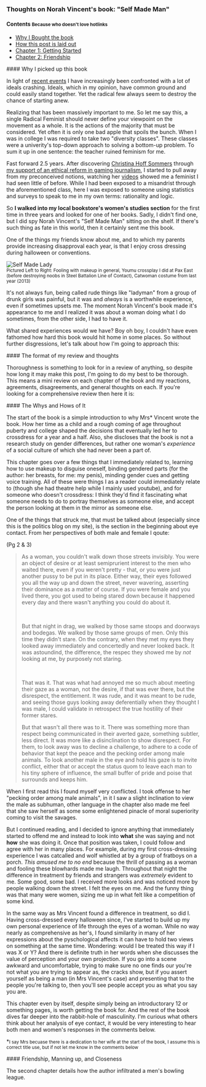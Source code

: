 ### Thoughts on Norah Vincent's book: "Self Made Man"

#### Contents <small>Because who doesn't love hotlinks</small>

- [Why I Bought the book](#why-this-book)
- [How this post is laid out](#layout)
- [Chapter 1: Getting Started](#chapter1)
- [Chapter 2: Friendship](#chapter2)


<div id="why-this-book"></div>
#### Why I picked up this book

In light of [recent events] I have increasingly been confronted with
a lot of ideals crashing. Ideals, which in my opinion, have common
ground and could easily stand together. Yet the radical few always seem
to destroy the chance of starting anew. 

Realizing that has been massively important to me. So let me say this, a
single Radical Feminist should never define your viewpoint on the
movement as a whole. It is the actions of the majority that must be
considered. Yet often it is only one bad apple that spoils the bunch.
When I was in college I was required to take two "diversity classes".
These classes were a univerity's top-down approach to solving a bottom-up
problem. To sum it up in one sentence: the teacher ruined feminism for
me. 

Fast forward 2.5 years. After discovering [Christina Hoff Sommers]
through [my support of an ethical reform in gaming journalism], I
started to pull away from my preconceived notions, watching her [videos]
showed me a feminist I had seen little of before. While I had been exposed
to a misandrist through the aforementioned class, here I was exposed
to someone using statistics and surveys to speak to me in my own terms:
rationality and logic. 

So **I walked into my local bookstore's women's studies section** for
the first time in three years and looked for one of her books. Sadly, I
didn't find one, but I did spy Norah Vincent's "Self Made Man" sitting
on the shelf. If there's such thing as fate in this world, then it
certainly sent me this book. 

One of the things my friends know about me, and to which my parents
provide increasing disapproval each year, is that I enjoy cross dressing
during halloween or conventions. 

![Self Made Lady](/images/politics/cross-dressing.jpg "A self made lady")
<br/>
<small>
	Pictured Left to Right: Fooling with makeup in general, Youmu
crossplay I did at Pax East (before destroying noobs in Steel Battalion
Line of Contact), Catwoman costume from last year (2013)
</small>

It's not always fun, being called rude things like "ladyman" from a
group of drunk girls was painful, but it was and _always_ is a worthwhile
experience, even if sometimes upsets me.  The moment Norah Vincent's book 
made it's appearance to me and I realized it was about a woman doing what 
I do sometimes, from the other side, I had to have it. 

What shared experiences would we have? Boy oh boy, I couldn't have even 
fathomed how hard this book would hit home in some places. So without 
further disgressions, let's talk about how I'm going to approach this:

<div id="layout"></div>
#### The format of my review and thoughts 

Thoroughness is something to look for in a review of anything, so
despite how long it may make this post, I'm going to do my best to be
thorough. This means a mini review on each chapter of the book and my
reactions, agreements, disagreements, and general thoughts on each. If
you're looking for a comprehensive review then here it is:


<div id="chapter1"></div>
#### The Whys and Hows of It

The start of the book is a simple introduction to why Mrs\* Vincent
wrote the book. How her time as a child and a rough coming of age
throughout puberty and college shaped the decisions that eventually led
her to crossdress for a year and a half. Also, she discloses that the
book is not a research study on gender differences, but rather one
woman's _experience_ of a social culture of which she had never been a
part of. 

This chapter goes over a few things that I immediately related to,
learning how to use makeup to disguise oneself, binding gendered parts
(for the author: her breasts, for me: my penis), minding gender cues and
getting voice training. All of these were things I as a reader could
immediately relate to (though she had theatre help while I mainly used
youtube), and for someone who doesn't crossdress: I think they'd find it
fascinating what someone needs to do to portray themselves as someone
else, and accept the person looking at them in the mirror as someone
else. 

One of the things that struck me, that must be talked about (especially
since this is the politics blog on my site), is the section in the
beginning about eye contact. From her perspectives of both male and
female I qoute:

(Pg 2 & 3)
<blockquote>

As a woman, you couldn't walk down those streets invisibly. You were an
object of desire or at least semiprurient interest to the men who waited
there, even if you weren't pretty - that, or you were just another pussy
to be put in its place. Either way, their eyes followed you all the way
up and down the street, never wavering, asserting their dominance as a
matter of course. If you were female and you lived there, you got used
to being stared down because it happened every day and there wasn't
anything you could do about it.

<br>

But that night in drag, we walked by those same stoops and doorways and
bodegas. We walked by those same groups of men. Only this time they
didn't stare. On the contrary, when they met my eyes they looked away
immediately and concertedly and never looked back. It was astoundind,
the difference, the respec they showed me by _not_ looking at me, by
purposely not staring.

<br>

That was it. That was what had annoyed me so much about meeting their
gaze as a woman, not the desire, if that was ever there, but the
disrespect, the entitlement. It was rude, and it was meant to be rude,
and seeing those guys looking away deferentially when they thought I was
male, I could validate in retrospect the true hostility of their former
stares.
<br>

But that wasn't all there was to it. There was something more than
respect being communicated in their averted gaze, something subtler,
less direct. It was more like a disinclination to show disrespect. For
them, to look away was to decline a challenge, to adhere to a code of
behavior that kept the peace and the pecking order among male animals.
To look another male in the eye and hold his gaze is to invite conflict,
either that or accept the status quom to leave each man to his tiny
sphere of influence, the small buffer of pride and poise that surrounds
and keeps him.

</blockquote>

When I first read this I found myself very conflicted. I took offense
to her "pecking order among male animals", in it I saw a slight
inclination to view the male as subhuman, other language in the chapter
also made me feel that she saw herself as some some enlightened pinacle
of moral superiority coming to visit the savages. 

But I continued reading, and I decided to ignore anything that
immediately started to offend me and instead to look into **what** she
was saying and not **how** she was doing it. Once that position was
taken, I could follow and agree with her in many places. For example,
during my first cross-dressing experience I was catcalled and wolf
whistled at by a group of fratboys on a porch. _This amused me to no
end_ because the thrill of passing as a woman and fooling these
blowhards made me laugh. Throughout that night the difference in treatment 
by friends and strangers was _extremely_ evident to me. Some good, some 
bad. I received more looks and was noticed more by people walking down 
the street. I felt the eyes on me. And the funny thing was that many 
were women, sizing me up in what felt like a competition of some kind. 

In the same way as Mrs Vincent found a difference in treatment, so did I. 
Having cross-dressed every halloween since, I've started to build up my 
own personal experience of life through the eyes of a woman. While no way 
nearly as comprehensive as her's, I found similarity in many of her 
expressions about the pyschological affects it can have to hold two views 
on something at the same time. Wondering: would I be treated this way if 
I was X or Y? And there is definite truth in her words when she discusses 
the value of perception and your own projection. If you go into a scene 
awkward and uncomfortable, trying to make sure no one finds our you're 
not what you are trying to appear as, the cracks show, but if you assert 
yourself as being a man (in Mrs Vincent's case) and presenting that to 
the people you're talking to, then you'll see people accept you as what 
you say you are. 

This chapter even by itself, despite simply being an introductorary 12 or
something pages, is worth getting the book for. And the rest of the book 
dives far deeper into the rabbit-hole of masculinity. I'm curious what 
others think about her analysis of eye contact, it would be very interesting 
to hear both men and women's responses in the comments below.

\*<small>I say Mrs becuase there is a dedication to her wife at the
start of the book, I assume this is correct title use, but if not let me
know in the comments below</small>

<div id="chapter2"></div>
#### Friendship, Manning up, and Closeness

The second chapter details how the author infiltrated a men's bowling league. 



[recent events]:https://medium.com/@aquapendulum/my-letter-to-jason-schreier-about-gamergate-ethics-f890d357188
[Christina Hoff Sommers]:https://twitter.com/CHSommers
[my support of an ethical reform in gaming journalism]:https://gitgud.net/gamergate/gamergateop
[videos]:https://www.youtube.com/playlist?list=PLytTJqkSQqtr7BqC1Jf4nv3g2yDfu7Xmd
